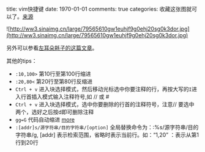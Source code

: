 title: vim快捷键
date: 1970-01-01
comments: true
categories: 
收藏这张图就可以了。[来源](http://roclinux.cn/?p=1836)

![http://ww3.sinaimg.cn/large/79565610gw1euhjf9g0ehj20sg0k3dor.jpg](http://ww3.sinaimg.cn/large/79565610gw1euhjf9g0ehj20sg0k3dor.jpg)

另外可以参看[左耳朵耗子的这篇文章](http://coolshell.cn/articles/5426.html)。

其他的tips：

* `:10,100>` 第10行至第100行缩进
* `:20,80<`  第20行至第80行反缩进
* `Ctrl + v` 进入块选择模式，然后移动光标选中你要注释的行，再按大写的`I`进入行首插入模式输入注释符号,如 // 或 #
* `Ctrl + v` 进入块选择模式，选中你要删除的行首的注释符号，注意// 要选中两个，选好之后按d即可删除注释
* `gg=G` 代码自动缩进 [more](http://lizhuang.iteye.com/blog/1067262)
* `:[addr]s/源字符串/目的字符串/[option]` 全局替换命令为：:%s/源字符串/目的字符串/g, [addr] 表示检索范围，省略时表示当前行。如：“1,20” ：表示从第1行到20行